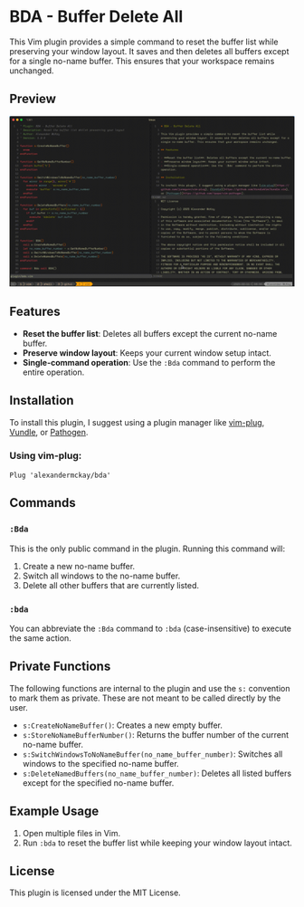 # BDA - Buffer Delete All

This Vim plugin provides a simple command to reset the buffer list while preserving your window layout. It saves and then deletes all buffers except for a single no-name buffer. This ensures that your workspace remains unchanged.

## Preview

![Screencast](screencast.gif)

## Features

- **Reset the buffer list**: Deletes all buffers except the current no-name buffer.
- **Preserve window layout**: Keeps your current window setup intact.
- **Single-command operation**: Use the `:Bda` command to perform the entire operation.

## Installation

To install this plugin, I suggest using a plugin manager like [vim-plug](https://github.com/junegunn/vim-plug), [Vundle](https://github.com/VundleVim/Vundle.vim), or [Pathogen](https://github.com/tpope/vim-pathogen).

### Using vim-plug:

```vim
Plug 'alexandermckay/bda'
```

## Commands

### `:Bda`

This is the only public command in the plugin. Running this command will:

1. Create a new no-name buffer.
2. Switch all windows to the no-name buffer.
3. Delete all other buffers that are currently listed.

### `:bda`

You can abbreviate the `:Bda` command to `:bda` (case-insensitive) to execute the same action.

## Private Functions

The following functions are internal to the plugin and use the `s:` convention to mark them as private. These are not meant to be called directly by the user.

- `s:CreateNoNameBuffer()`: Creates a new empty buffer.
- `s:StoreNoNameBufferNumber()`: Returns the buffer number of the current no-name buffer.
- `s:SwitchWindowsToNoNameBuffer(no_name_buffer_number)`: Switches all windows to the specified no-name buffer.
- `s:DeleteNamedBuffers(no_name_buffer_number)`: Deletes all listed buffers except for the specified no-name buffer.

## Example Usage

1. Open multiple files in Vim.
2. Run `:bda` to reset the buffer list while keeping your window layout intact.

## License

This plugin is licensed under the MIT License.
